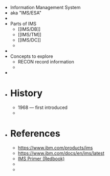 - Information Management System
- aka "IMS/ESA"
-
- Parts of IMS
	- [[IMS/DB]]
	- [[IMS/TM]]
	- [[IMS/DC]]
	-
-
- Concepts to explore
	- RECON record information
	-
-
- #  History
	- 1968 — first introduced
	-
- # References
	- https://www.ibm.com/products/ims
	- https://www.ibm.com/docs/en/ims/latest
	- [IMS Primer (Redbook)](https://www.redbooks.ibm.com/abstracts/sg245352.html)
	-
	-